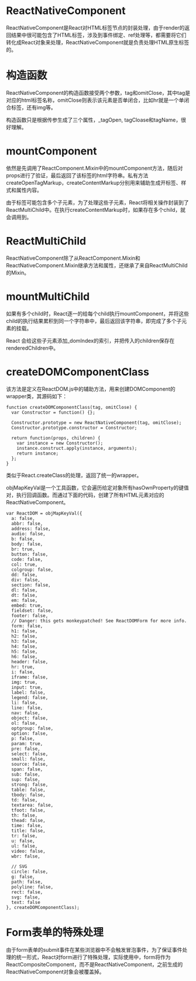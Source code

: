 # ReactNativeComponent

ReactNativeComponent是React对HTML标签节点的封装处理，由于render的返回结果中很可能包含了HTML标签，涉及到事件绑定、ref处理等，都需要将它们转化成React对象来处理，ReactNativeComponent就是负责处理HTML原生标签的。

# 构造函数
ReactNativeComponent的构造函数接受两个参数，tag和omitClose，其中tag是对应的html标签名称，omitClose则表示该元素是否单闭合，比如hr就是一个单闭合标签，还有img等。

构造函数只是根据传参生成了三个属性，\_tagOpen, tagCloase和tagName，很好理解。

# mountComponent
依然是先调用了ReactComponent.Mixin中的mountComponent方法，随后对props进行了验证，最后返回了该标签的html字符串。私有方法createOpenTagMarkup，createContentMarkup分别用来辅助生成开标签、样式和属性内容。

由于标签可能包含多个子元素，为了处理这些子元素，React将相关操作封装到了ReactMultiChild中。在执行createContentMarkup时，如果存在多个child，就会调用到。

# ReactMultiChild
ReactNativeComponent除了从ReactComponent.Mixin和ReactNativeComponent.Mixin继承方法和属性，还继承了来自ReactMultiChild的Mixin。

# mountMultiChild
如果有多个child时，React逐一的给每个child执行mountComponent，并将这些child的执行结果累积到同一个字符串中，最后返回该字符串，即完成了多个子元素的挂载。

React 会给这些子元素添加\_domIndex的索引，并把传入的children保存在renderedChildren中。

# createDOMComponentClass
该方法是定义在ReactDOM.js中的辅助方法，用来创建DOMComponent的wrapper类，其源码如下：
```plain
function createDOMComponentClass(tag, omitClose) {
  var Constructor = function() {};

  Constructor.prototype = new ReactNativeComponent(tag, omitClose);
  Constructor.prototype.constructor = Constructor;

  return function(props, children) {
    var instance = new Constructor();
    instance.construct.apply(instance, arguments);
    return instance;
  };
}
```
类似于React.createClass的处理，返回了统一的wrapper。

objMapKeyVal是一个工具函数，它会遍历给定对象所有hasOwnProperty的键值对，执行回调函数。而通过下面的代码，创建了所有HTML元素对应的ReactNativeComponent。
```plain
var ReactDOM = objMapKeyVal({
  a: false,
  abbr: false,
  address: false,
  audio: false,
  b: false,
  body: false,
  br: true,
  button: false,
  code: false,
  col: true,
  colgroup: false,
  dd: false,
  div: false,
  section: false,
  dl: false,
  dt: false,
  em: false,
  embed: true,
  fieldset: false,
  footer: false,
  // Danger: this gets monkeypatched! See ReactDOMForm for more info.
  form: false,
  h1: false,
  h2: false,
  h3: false,
  h4: false,
  h5: false,
  h6: false,
  header: false,
  hr: true,
  i: false,
  iframe: false,
  img: true,
  input: true,
  label: false,
  legend: false,
  li: false,
  line: false,
  nav: false,
  object: false,
  ol: false,
  optgroup: false,
  option: false,
  p: false,
  param: true,
  pre: false,
  select: false,
  small: false,
  source: false,
  span: false,
  sub: false,
  sup: false,
  strong: false,
  table: false,
  tbody: false,
  td: false,
  textarea: false,
  tfoot: false,
  th: false,
  thead: false,
  time: false,
  title: false,
  tr: false,
  u: false,
  ul: false,
  video: false,
  wbr: false,

  // SVG
  circle: false,
  g: false,
  path: false,
  polyline: false,
  rect: false,
  svg: false,
  text: false
}, createDOMComponentClass);
```
# Form表单的特殊处理
由于form表单的submit事件在某些浏览器中不会触发冒泡事件，为了保证事件处理的统一形式，React对form进行了特殊处理，实际使用中，form将作为ReactCompositeComponent，而不是ReactNativeComponent，之前生成的ReactNativeComponent对象会被覆盖掉。
